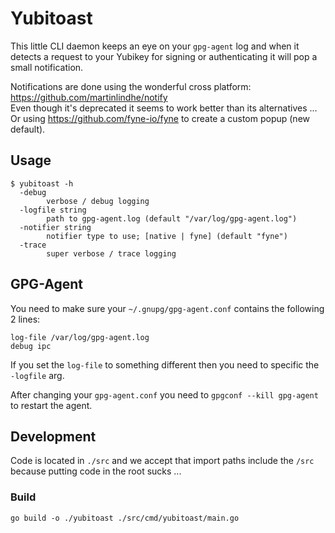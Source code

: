 Yubitoast
=========
This little CLI daemon keeps an eye on your `gpg-agent` log 
and when it detects a request to your Yubikey for signing or authenticating it will pop a small notification.

Notifications are done using the wonderful cross platform: https://github.com/martinlindhe/notify  
Even though it's deprecated it seems to work better than its alternatives ...  
Or using https://github.com/fyne-io/fyne to create a custom popup (new default).


Usage
-----
```
$ yubitoast -h
  -debug
    	verbose / debug logging
  -logfile string
    	path to gpg-agent.log (default "/var/log/gpg-agent.log")
  -notifier string
    	notifier type to use; [native | fyne] (default "fyne")
  -trace
    	super verbose / trace logging
```

GPG-Agent
---------
You need to make sure your `~/.gnupg/gpg-agent.conf` contains the following 2 lines:
```
log-file /var/log/gpg-agent.log
debug ipc
```

If you set the `log-file` to something different then you need to specific the `-logfile` arg.

After changing your `gpg-agent.conf` you need to `gpgconf --kill gpg-agent` to restart the agent.

Development
-----------
Code is located in `./src` and we accept that import paths include the `/src` because putting code in the root sucks ...

### Build
```
go build -o ./yubitoast ./src/cmd/yubitoast/main.go
```